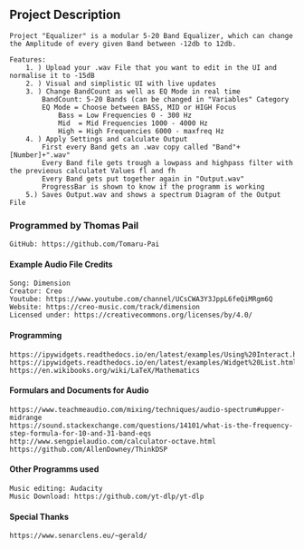 
## Project Description
    Project "Equalizer" is a modular 5-20 Band Equalizer, which can change the Amplitude of every given Band between -12db to 12db.

    Features:
        1. ) Upload your .wav File that you want to edit in the UI and normalise it to -15dB
        2. ) Visual and simplistic UI with live updates
        3. ) Change BandCount as well as EQ Mode in real time
            BandCount: 5-20 Bands (can be changed in "Variables" Category
            EQ Mode = Choose between BASS, MID or HIGH Focus
                Bass = Low Frequencies 0 - 300 Hz
                Mid  = Mid Frequencies 1000 - 4000 Hz
                High = High Frequencies 6000 - maxfreq Hz
        4. ) Apply Settings and calculate Output
            First every Band gets an .wav copy called "Band"+[Number]+".wav"
            Every Band file gets trough a lowpass and highpass filter with the previeous calculatet Values fl and fh
            Every Band gets put together again in "Output.wav"
            ProgressBar is shown to know if the programm is working
        5.) Saves Output.wav and shows a spectrum Diagram of the Output File

### Programmed by Thomas Pail
    GitHub: https://github.com/Tomaru-Pai

#### Example Audio File Credits
    Song: Dimension 
    Creator: Creo 
    Youtube: https://www.youtube.com/channel/UCsCWA3Y3JppL6feQiMRgm6Q 
    Website: https://creo-music.com/track/dimension
    Licensed under: https://creativecommons.org/licenses/by/4.0/

#### Programming
    https://ipywidgets.readthedocs.io/en/latest/examples/Using%20Interact.html
    https://ipywidgets.readthedocs.io/en/latest/examples/Widget%20List.html
    https://en.wikibooks.org/wiki/LaTeX/Mathematics

#### Formulars and Documents for Audio
    https://www.teachmeaudio.com/mixing/techniques/audio-spectrum#upper-midrange
    https://sound.stackexchange.com/questions/14101/what-is-the-frequency-step-formula-for-10-and-31-band-eqs
    http://www.sengpielaudio.com/calculator-octave.html
    https://github.com/AllenDowney/ThinkDSP
    
#### Other Programms used
    Music editing: Audacity
    Music Download: https://github.com/yt-dlp/yt-dlp
    
#### Special Thanks
    https://www.senarclens.eu/~gerald/

